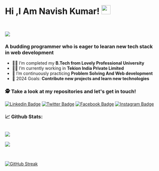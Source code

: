 
# Hi ,I Am Navish Kumar! <img src="https://raw.githubusercontent.com/debdutgoswami/debdutgoswami/master/assets/gifs/Hi.gif" width="30px">
<br>

![](https://komarev.com/ghpvc/?username=navishNSR&color=blue)<br>

### A budding programmer who is eager to learan new tech stack in web development<br>

- 👨‍🏭 I’m completed my **B.Tech from Lovely Professional University** <br>
- 👨‍🏭 I’m currently working in **Tekion India Private Limited** <br>
- 🏫 I’m continuously practicing **Problem Solving And Web development** <br>
- 🥅 2024 Goals: **Contribute new projects and learn new technologies** <br>


### 🕵 Take a look at my repositories and let's get in touch!<br>


[![Linkedin Badge](https://img.shields.io/badge/-navishsingh-blue?style=flat-square&logo=Linkedin&logoColor=white&link=https://www.linkedin.com/in/navishsingh/)](https://www.linkedin.com/in/navishsingh/) 
[![Twitter Badge](https://img.shields.io/badge/-@navishsingh2428-1ca0f1?style=flat-square&labelColor=1ca0f1&logo=twitter&logoColor=white&link=https://twitter.com/navishsingh2428)](https://twitter.com/navishsingh2428) 
[![Facebook Badge](https://img.shields.io/badge/-navishsingh242892-3b5998?style=flat-square&labelColor=3b5998&logo=facebook&logoColor=white&link=https://www.facebook.com/navishsingh242892)](https://www.facebook.com/navishsingh242892) 
[![Instagram Badge](https://img.shields.io/badge/-@i.m.navish-E4405F?style=flat-square&logo=instagram&logoColor=white&link=https://www.instagram.com/i.m.navish)](https://www.instagram.com/i.m.navish) 


### 📈 Github Stats:


<br>
<a href="https://github.com/navishNSR">
<img align="center" src="https://github-readme-stats.vercel.app/api?username=navishNSR&show_icons=true&include_all_commits=true&theme=midnight-purple&count_private=true">
</a>
<br><br>
<a href="https://github.com/remcohalman/github-readme-stats">
<img align="center" src="https://github-readme-stats.anuraghazra1.vercel.app/api/top-langs/?username=navishNSR&layout=compact&theme=blue-green" />
</a>
<br>
<br><br>

[![GitHub Streak](https://github-readme-streak-stats.herokuapp.com/?user=navishNSR)](https://git.io/streak-stats)


